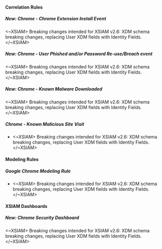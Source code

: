 
#### Correlation Rules

##### New: Chrome - Chrome Extension Install Event

<~XSIAM> Breaking changes intended for XSIAM v2.6: XDM schema breaking changes, replacing User XDM fields with Identity Fields.</~XSIAM>
##### New: Chrome - User Phished and/or Password Re-use/Breach event

<~XSIAM> Breaking changes intended for XSIAM v2.6: XDM schema breaking changes, replacing User XDM fields with Identity Fields.</~XSIAM>
##### New: Chrome - Known Malware Downloaded

<~XSIAM> Breaking changes intended for XSIAM v2.6: XDM schema breaking changes, replacing User XDM fields with Identity Fields.</~XSIAM>
##### Chrome - Known Malicious Site Visit

-  <~XSIAM> Breaking changes intended for XSIAM v2.6: XDM schema breaking changes, replacing User XDM fields with Identity Fields.</~XSIAM>

#### Modeling Rules

##### Google Chrome Modeling Rule

-  <~XSIAM> Breaking changes intended for XSIAM v2.6: XDM schema breaking changes, replacing User XDM fields with Identity Fields.</~XSIAM>

#### XSIAM Dashboards

##### New: Chrome Security Dashboard

<~XSIAM> Breaking changes intended for XSIAM v2.6: XDM schema breaking changes, replacing User XDM fields with Identity Fields.</~XSIAM>
